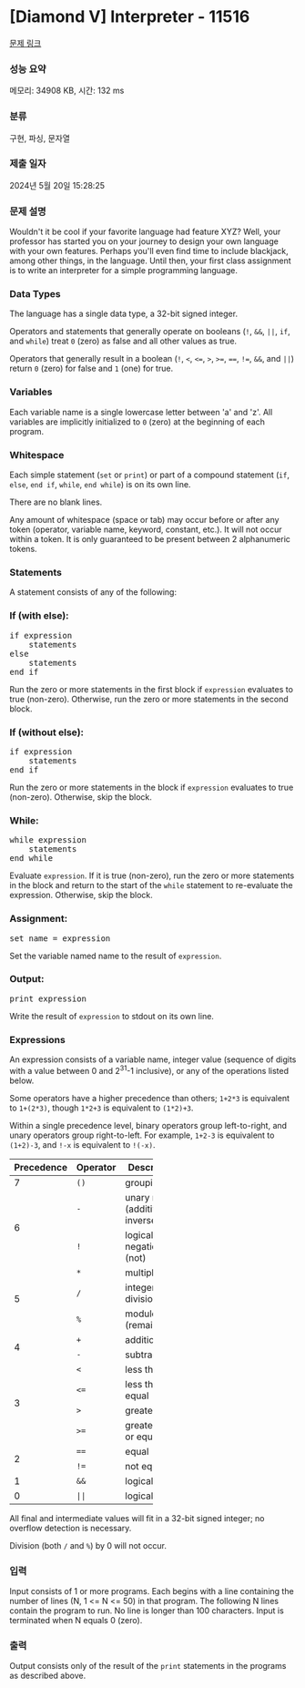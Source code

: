 # [Diamond V] Interpreter - 11516 

[문제 링크](https://www.acmicpc.net/problem/11516) 

### 성능 요약

메모리: 34908 KB, 시간: 132 ms

### 분류

구현, 파싱, 문자열

### 제출 일자

2024년 5월 20일 15:28:25

### 문제 설명

<p>Wouldn't it be cool if your favorite language had feature XYZ? Well, your professor has started you on your journey to design your own language with your own features. Perhaps you'll even find time to include blackjack, among other things, in the language. Until then, your first class assignment is to write an interpreter for a simple programming language.</p>

<h3>Data Types</h3>

<p>The language has a single data type, a 32-bit signed integer.</p>

<p>Operators and statements that generally operate on booleans (<code>!</code>, <code>&&</code>, <code>||</code>, <code>if</code>, and <code>while</code>) treat <code>0</code> (zero) as false and all other values as true.</p>

<p>Operators that generally result in a boolean (<code>!</code>, <code><</code>, <code><=</code>, <code>></code>, <code>>=</code>, <code>==</code>, <code>!=</code>, <code>&&</code>, and <code>||</code>) return <code>0</code> (zero) for false and <code>1</code> (one) for true.</p>

<h3>Variables</h3>

<p>Each variable name is a single lowercase letter between 'a' and 'z'. All variables are implicitly initialized to <code>0</code> (zero) at the beginning of each program.</p>

<h3>Whitespace</h3>

<p>Each simple statement (<code>set</code> or <code>print</code>) or part of a compound statement (<code>if</code>, <code>else</code>, <code>end if</code>, <code>while</code>, <code>end while</code>) is on its own line.</p>

<p>There are no blank lines.</p>

<p>Any amount of whitespace (space or tab) may occur before or after any token (operator, variable name, keyword, constant, etc.). It will not occur within a token. It is only guaranteed to be present between 2 alphanumeric tokens.</p>

<h3>Statements</h3>

<p>A statement consists of any of the following:</p>

<h3>If (with else):</h3>

<pre>if expression
    statements
else
    statements
end if</pre>

<p>Run the zero or more statements in the first block if <code>expression</code> evaluates to true (non-zero). Otherwise, run the zero or more statements in the second block.</p>

<h3>If (without else):</h3>

<pre>if expression
    statements
end if</pre>

<p>Run the zero or more statements in the block if <code>expression</code> evaluates to true (non-zero). Otherwise, skip the block.</p>

<h3>While:</h3>

<pre>while expression
    statements
end while</pre>

<p>Evaluate <code>expression</code>. If it is true (non-zero), run the zero or more statements in the block and return to the start of the <code>while</code> statement to re-evaluate the expression. Otherwise, skip the block.</p>

<h3>Assignment:</h3>

<pre>set name = expression</pre>

<p>Set the variable named name to the result of <code>expression</code>.</p>

<h3>Output:</h3>

<pre>print expression</pre>

<p>Write the result of <code>expression</code> to stdout on its own line.</p>

<h3>Expressions</h3>

<p>An expression consists of a variable name, integer value (sequence of digits with a value between 0 and 2<sup>31</sup>-1 inclusive), or any of the operations listed below.</p>

<p>Some operators have a higher precedence than others; <code>1+2*3</code> is equivalent to <code>1+(2*3)</code>, though <code>1*2+3</code> is equivalent to <code>(1*2)+3</code>.</p>

<p>Within a single precedence level, binary operators group left-to-right, and unary operators group right-to-left. For example, <code>1+2-3</code> is equivalent to <code>(1+2)-3</code>, and <code>!-x</code> is equivalent to <code>!(-x)</code>.</p>

<table class="table table-bordered" style="width:50%">
	<thead>
		<tr>
			<th>Precedence</th>
			<th>Operator</th>
			<th>Description</th>
		</tr>
	</thead>
	<tbody>
		<tr>
			<td>7</td>
			<td><code>()</code></td>
			<td>grouping</td>
		</tr>
		<tr>
			<td rowspan="2">6</td>
			<td><code>-</code></td>
			<td>unary minus (additive inverse)</td>
		</tr>
		<tr>
			<td><code>!</code></td>
			<td>logical negation (not)</td>
		</tr>
		<tr>
			<td rowspan="3">5</td>
			<td><code>*</code></td>
			<td>multiplication</td>
		</tr>
		<tr>
			<td><code>/</code></td>
			<td>integer division</td>
		</tr>
		<tr>
			<td><code>%</code></td>
			<td>modulo (remainder)</td>
		</tr>
		<tr>
			<td rowspan="2">4</td>
			<td><code>+</code></td>
			<td>addition</td>
		</tr>
		<tr>
			<td><code>-</code></td>
			<td>subtraction</td>
		</tr>
		<tr>
			<td rowspan="4">3</td>
			<td><code><</code></td>
			<td>less than</td>
		</tr>
		<tr>
			<td><code><=</code></td>
			<td>less than or equal</td>
		</tr>
		<tr>
			<td><code>></code></td>
			<td>greater than</td>
		</tr>
		<tr>
			<td><code>>=</code></td>
			<td>greater than or equal</td>
		</tr>
		<tr>
			<td rowspan="2">2</td>
			<td><code>==</code></td>
			<td>equal</td>
		</tr>
		<tr>
			<td><code>!=</code></td>
			<td>not equal</td>
		</tr>
		<tr>
			<td>1</td>
			<td><code>&&</code></td>
			<td>logical and</td>
		</tr>
		<tr>
			<td>0</td>
			<td><code>||</code></td>
			<td>logical or</td>
		</tr>
	</tbody>
</table>

<p>All final and intermediate values will fit in a 32-bit signed integer; no overflow detection is necessary.</p>

<p>Division (both <code>/</code> and <code>%</code>) by 0 will not occur.</p>

### 입력 

 <p>Input consists of 1 or more programs. Each begins with a line containing the number of lines (N, 1 <= N <= 50) in that program. The following N lines contain the program to run. No line is longer than 100 characters. Input is terminated when N equals 0 (zero).</p>

### 출력 

 <p>Output consists only of the result of the <code>print</code> statements in the programs as described above.</p>

